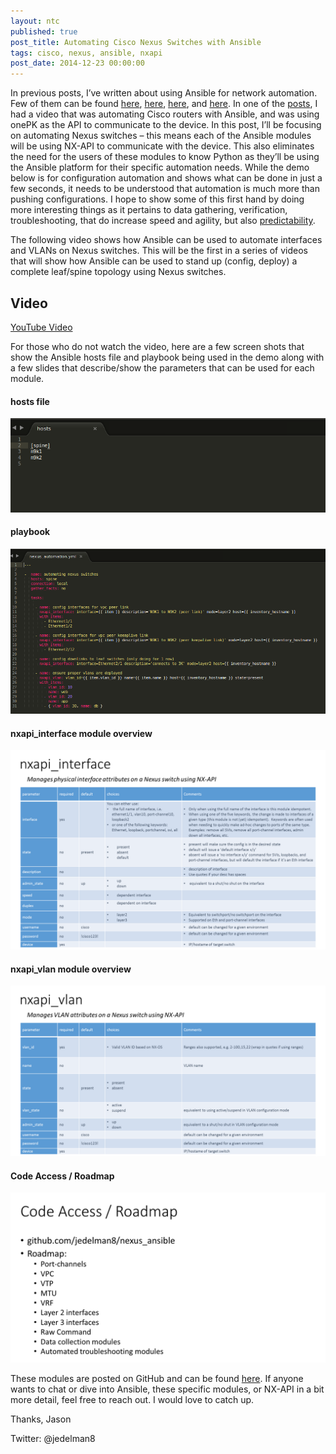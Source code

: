 ```yaml
---
layout: ntc
published: true
post_title: Automating Cisco Nexus Switches with Ansible
tags: cisco, nexus, ansible, nxapi
post_date: 2014-12-23 00:00:00
---
```


In previous posts, I’ve written about using Ansible for network automation.  Few of them can be found [here][1], [here][2], [here][3], and [here][4].  In one of the [posts][5], I had a video that was automating Cisco routers with Ansible, and was using onePK as the API to communicate to the device.  In this post, I’ll be focusing on automating Nexus switches – this means each of the Ansible modules will be using NX-API to communicate with the device.  This also eliminates the need for the users of these modules to know Python as they’ll be using the Ansible platform for their specific automation needs. <!--more-->
While the demo below is for configuration automation and shows what can be done in just a few seconds, it needs to be understood that automation is much more than pushing configurations.  I hope to show some of this first hand by doing more interesting things as it pertains to data gathering, verification, troubleshooting, that do increase speed and agility, but also [predictability][6].

[1]: /home/ansible-for-networking
[2]: /home/demo-using-ansible-for-network-automation
[3]: /home/giving-a-monkey-a-loaded-gun
[4]: /home/leveraging-cisco-nx-api-with-ansible-to-make-your-life-easier
[5]: /home/demo-using-ansible-for-network-automation
[6]: http://keepingitclassless.net/2014/12/automation-isnt-just-speed/

The following video shows how Ansible can be used to automate interfaces and VLANs on Nexus switches.   This will be the first in a series of videos that will show how Ansible can be used to stand up (config, deploy) a complete leaf/spine topology using Nexus switches.

## Video
[YouTube Video](https://www.youtube.com/watch?v=CvrcLO8y07o)

For those who do not watch the video, here are a few screen shots that show the Ansible hosts file and playbook being used in the demo along with a few slides that describe/show the parameters that can be used for each module.

#### hosts file

![nx1](/img/nx1.png)

#### playbook

![nx2](/img/nx2.png)

#### nxapi_interface module overview

![nx3](/img/nx3.png)

#### nxapi_vlan module overview

![nx4](/img/nx4.png)

#### Code Access / Roadmap

![nx5](/img/nx5.png)

These modules are posted on GitHub and can be found [here](https://github.com/jedelman8/nexus_ansible).  If anyone wants to chat or dive into Ansible, these specific modules, or NX-API in a bit more detail, feel free to reach out.  I would love to catch up.

Thanks,
Jason

Twitter: @jedelman8
